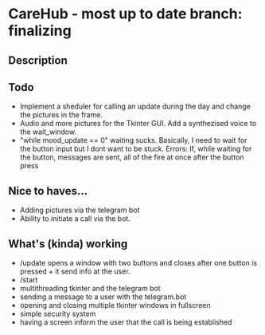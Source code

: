 # CareHub - most up to date branch: finalizing
## Description

## Todo
* Implement a sheduler for calling an update during the day and change the pictures in the frame.
* Audio and more pictures for the Tkinter GUI. Add a synthezised voice to the wait_window. 
* "while mood_update == 0" waiting sucks. Basically, I need to wait for the button input but I dont want to be stuck. Errors: If, while waiting for the button, messages are sent, all of the fire at once after the button press

## Nice to haves...
* Adding pictures via the telegram bot
* Ability to initiate a call via the bot. 



## What's (kinda) working 
* /update opens a window with two buttons and closes after one button is pressed + it send info at the user. 
* /start
* multithreading tkinter and the telegram bot
* sending a message to a user with the telegram.bot
* opening and closing multiple tkinter windows in fullscreen
* simple security system
* having a screen inform the user that the call is being established

